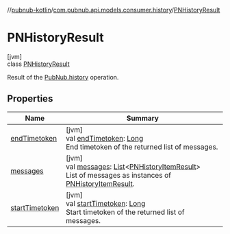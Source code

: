 //[pubnub-kotlin](../../../index.md)/[com.pubnub.api.models.consumer.history](../index.md)/[PNHistoryResult](index.md)

# PNHistoryResult

[jvm]\
class [PNHistoryResult](index.md)

Result of the [PubNub.history](../../com.pubnub.api/-pub-nub/history.md) operation.

## Properties

| Name | Summary |
|---|---|
| [endTimetoken](end-timetoken.md) | [jvm]<br>val [endTimetoken](end-timetoken.md): [Long](https://kotlinlang.org/api/latest/jvm/stdlib/kotlin/-long/index.html)<br>End timetoken of the returned list of messages. |
| [messages](messages.md) | [jvm]<br>val [messages](messages.md): [List](https://kotlinlang.org/api/latest/jvm/stdlib/kotlin.collections/-list/index.html)&lt;[PNHistoryItemResult](../-p-n-history-item-result/index.md)&gt;<br>List of messages as instances of [PNHistoryItemResult](../-p-n-history-item-result/index.md). |
| [startTimetoken](start-timetoken.md) | [jvm]<br>val [startTimetoken](start-timetoken.md): [Long](https://kotlinlang.org/api/latest/jvm/stdlib/kotlin/-long/index.html)<br>Start timetoken of the returned list of messages. |
